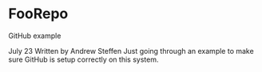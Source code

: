 # FooRepo
GitHub example

July 23
Written by Andrew Steffen
Just going through an example to make sure GitHub is setup correctly on this system.

